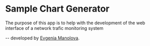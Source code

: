 # Sample Chart Generator

The purpose of this app is to help with the development of the web interface of a network trafic monitoring system

--
developed by [Evgenia Manolova](https://github.com/zzeni).

